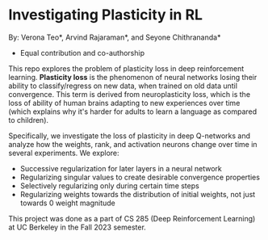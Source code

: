 # Investigating Plasticity in RL
By: Verona Teo*, Arvind Rajaraman*, and Seyone Chithrananda*

* Equal contribution and co-authorship

This repo explores the problem of plasticity loss in deep reinforcement learning. **Plasticity loss** is the phenomenon of neural networks losing their ability to classify/regress on new data, when trained on old data until convergence. This term is derived from neuroplasticity loss, which is the loss of ability of human brains adapting to new experiences over time (which explains why it's harder for adults to learn a language as compared to children).

Specifically, we investigate the loss of plasticity in deep Q-networks and analyze how the weights, rank, and activation neurons change over time in several experiments. We explore:
- Successive regularization for later layers in a neural network
- Regularizing singular values to create desirable convergence properties
- Selectively regularizing only during certain time steps
- Regularizing weights towards the distribution of initial weights, not just towards 0 weight magnitude

This project was done as a part of CS 285 (Deep Reinforcement Learning) at UC Berkeley in the Fall 2023 semester.

